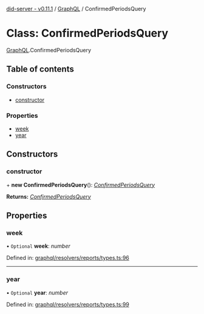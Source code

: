 [did-server - v0.11.1](../README.md) / [GraphQL](../modules/graphql.md) / ConfirmedPeriodsQuery

# Class: ConfirmedPeriodsQuery

[GraphQL](../modules/graphql.md).ConfirmedPeriodsQuery

## Table of contents

### Constructors

- [constructor](graphql.confirmedperiodsquery.md#constructor)

### Properties

- [week](graphql.confirmedperiodsquery.md#week)
- [year](graphql.confirmedperiodsquery.md#year)

## Constructors

### constructor

\+ **new ConfirmedPeriodsQuery**(): [*ConfirmedPeriodsQuery*](graphql.confirmedperiodsquery.md)

**Returns:** [*ConfirmedPeriodsQuery*](graphql.confirmedperiodsquery.md)

## Properties

### week

• `Optional` **week**: *number*

Defined in: [graphql/resolvers/reports/types.ts:96](https://github.com/Puzzlepart/did/blob/dev/server/graphql/resolvers/reports/types.ts#L96)

___

### year

• `Optional` **year**: *number*

Defined in: [graphql/resolvers/reports/types.ts:99](https://github.com/Puzzlepart/did/blob/dev/server/graphql/resolvers/reports/types.ts#L99)
